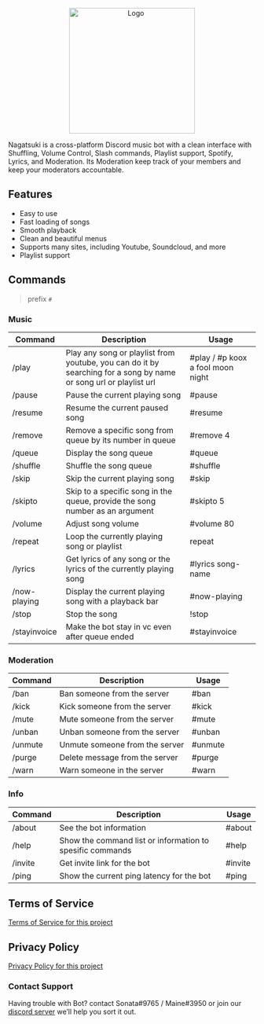 <p align="center">
  <img width="256" src="https://i.ibb.co/x624M3F/pp-bot-modified.png" alt="Logo">
</p>

Nagatsuki is a cross-platform Discord music bot with a clean interface with Shuffling, Volume Control, Slash commands, Playlist support, Spotify, Lyrics, and Moderation. Its Moderation keep track of your members and keep your moderators accountable.


## Features
  * Easy to use
  * Fast loading of songs
  * Smooth playback
  * Clean and beautiful menus
  * Supports many sites, including Youtube, Soundcloud, and more
  * Playlist support


## Commands

> prefix ``` # ```

### Music

| Command               | Description                                                                                                               | Usage                                                             |
| --------------------- | ------------------------------------------------------------------------------------------------------------------------- | ----------------------------------------------------------------- |
| /play                 | Play any song or playlist from youtube, you can do it by searching for a song by name or song url or playlist url         | #play / #p koox a fool moon night                                            |
| /pause                | Pause the current playing song                                                                                            | #pause                                                            |
| /resume               | Resume the current paused song                                                                                            | #resume                                                           |
| /remove               | Remove a specific song from queue by its number in queue                                                                  | #remove 4                                                         |
| /queue                | Display the song queue                                                                                                    | #queue                                                            |
| /shuffle              | Shuffle the song queue                                                                                                    | #shuffle                                                          |
| /skip                 | Skip the current playing song                                                                                             | #skip                                                             |
| /skipto               | Skip to a specific song in the queue, provide the song number as an argument                                              | #skipto 5                                                         |
| /volume               | Adjust song volume                                                                                                        | #volume 80                                                        |
| /repeat                 | Loop the currently playing song or playlist                                                                                           | repeat                                                           |                                                   |
| /lyrics               | Get lyrics of any song or the lyrics of the currently playing song                                                        | #lyrics song-name                                                 |
| /now-playing          | Display the current playing song with a playback bar                                                                      |#now-playing                                                      |
| /stop                 | Stop the song                                                                                   | !stop                                                         |
| /stayinvoice              | Make the bot stay in vc even after queue ended                                                                                                 | #stayinvoice                                                          |

### Moderation

| Command               | Description                                                                                                               | Usage                                                             |
| --------------------- | ------------------------------------------------------------------------------------------------------------------------- | ----------------------------------------------------------------- |
| /ban                 | Ban someone from the server         | #ban                                            |
| /kick                 | Kick someone from the server         | #kick                                            |
| /mute                 | Mute someone from the server         | #mute                                            |
| /unban                 | Unban someone from the server         | #unban                                            |
| /unmute                 | Unmute someone from the server         | #unmute                                            |
| /purge                 | Delete message from the server         | #purge                                            |
| /warn                 | Warn someone in the server         | #warn                                            |

### Info

| Command               | Description                                                                                                               | Usage                                                             |
| --------------------- | ------------------------------------------------------------------------------------------------------------------------- | ----------------------------------------------------------------- |
| /about                 | See the bot information         | #about                                            |
| /help                 | Show the command list or information to spesific commands         | #help                                            |
| /invite                 | Get invite link for the bot         | #invite                                            |
| /ping                 | Show the current ping latency for the bot         | #ping                                            |

## Terms of Service

[Terms of Service for this project](ToS.md)

## Privacy Policy

[Privacy Policy for this project](Privacy.md)


### Contact Support

Having trouble with Bot? contact Sonata#9765 / Maine#3950 or join our [discord server](https://discord.gg/tmtqHCZCXt) we’ll help you sort it out.
